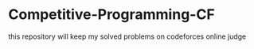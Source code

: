 # Competitive-Programming-CF
this repository will keep my solved problems on codeforces online judge
